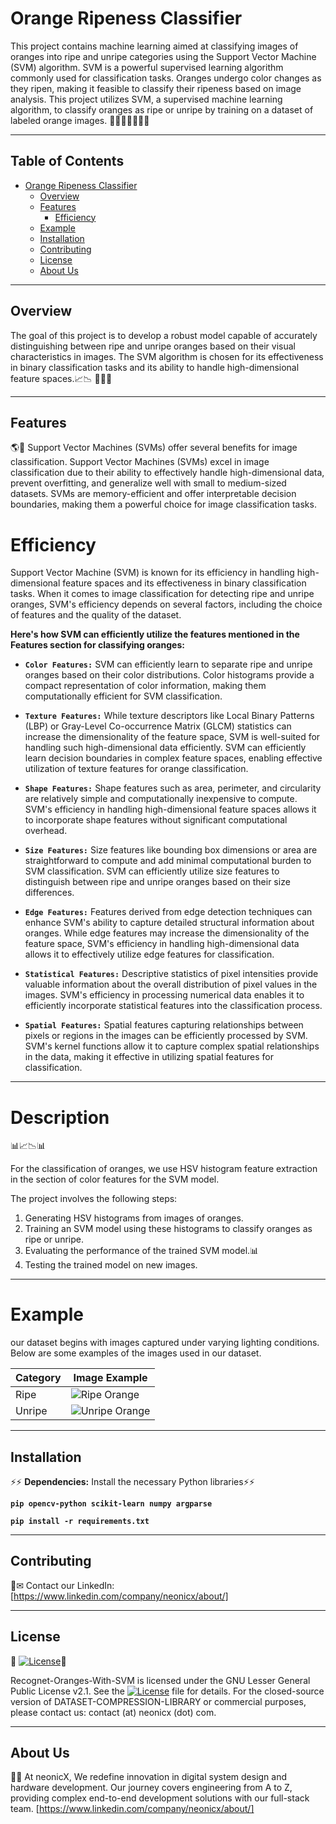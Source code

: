 
# Orange Ripeness Classifier

This project contains machine learning aimed at classifying images of oranges into ripe and unripe categories using the Support Vector Machine (SVM) algorithm. SVM is a powerful supervised learning algorithm commonly used for classification tasks.
Oranges undergo color changes as they ripen, making it feasible to classify their ripeness based on image analysis. This project utilizes SVM, a supervised machine learning algorithm, to classify oranges as ripe or unripe by training on a dataset of labeled orange images.
🍊🍊🍊🍊🍈🍈🍈

*************

## Table of Contents

- [Orange Ripeness Classifier](#orange-ripeness-classifier)
  - [Overview](#overview)
  - [Features](#features)
    - [Efficiency](#efficiency)
  - [Example](#example)
  - [Installation](#installation)
  - [Contributing](#contributing)
  - [License](#license)
  - [About Us](#about-us)

***************
## Overview

The goal of this project is to develop a robust model capable of accurately distinguishing between ripe and unripe oranges based on their visual characteristics in images.
The SVM algorithm is chosen for its effectiveness in binary classification tasks and its ability to handle high-dimensional feature spaces.📈📉
🍊🍈🍊
**********
## Features
🌎🚀
Support Vector Machines (SVMs) offer several benefits for image classification.
Support Vector Machines (SVMs) excel in image classification due to their ability to effectively handle high-dimensional data, prevent overfitting, and generalize well with small to medium-sized datasets.
SVMs are memory-efficient and offer interpretable decision boundaries, making them a powerful choice for image classification tasks.


# Efficiency
Support Vector Machine (SVM) is known for its efficiency in handling high-dimensional feature spaces and its effectiveness in binary classification tasks. When it comes to image classification for detecting ripe and unripe oranges, SVM's efficiency depends on several factors, including the choice of features and the quality of the dataset.

**Here's how SVM can efficiently utilize the features mentioned in the Features section for classifying oranges:**
- **`Color Features:`** SVM can efficiently learn to separate ripe and unripe oranges based on their color distributions. Color histograms provide a compact representation of color information, making them computationally efficient for SVM classification.

- **`Texture Features:`** While texture descriptors like Local Binary Patterns (LBP) or Gray-Level Co-occurrence Matrix (GLCM) statistics can increase the dimensionality of the feature space, SVM is well-suited for handling such high-dimensional data efficiently. SVM can efficiently learn decision boundaries in complex feature spaces, enabling effective utilization of texture features for orange classification.

- **`Shape Features:`** Shape features such as area, perimeter, and circularity are relatively simple and computationally inexpensive to compute. SVM's efficiency in handling high-dimensional feature spaces allows it to incorporate shape features without significant computational overhead.

- **`Size Features:`** Size features like bounding box dimensions or area are straightforward to compute and add minimal computational burden to SVM classification. SVM can efficiently utilize size features to distinguish between ripe and unripe oranges based on their size differences.

- **`Edge Features:`** Features derived from edge detection techniques can enhance SVM's ability to capture detailed structural information about oranges. While edge features may increase the dimensionality of the feature space, SVM's efficiency in handling high-dimensional data allows it to effectively utilize edge features for classification.

- **`Statistical Features:`** Descriptive statistics of pixel intensities provide valuable information about the overall distribution of pixel values in the images. SVM's efficiency in processing numerical data enables it to efficiently incorporate statistical features into the classification process.

- **`Spatial Features:`** Spatial features capturing relationships between pixels or regions in the images can be efficiently processed by SVM. SVM's kernel functions allow it to capture complex spatial relationships in the data, making it effective in utilizing spatial features for classification.

******
# Description
📊📈📉📊

For the classification of oranges, we use HSV histogram feature extraction in the section of color features for the SVM model.

The project involves the following steps:
1. Generating HSV histograms from images of oranges.
2. Training an SVM model using these histograms to classify oranges as ripe or unripe.
3. Evaluating the performance of the trained SVM model.📊
4. Testing the trained model on new images.

******
# Example
our dataset begins with images captured under varying lighting conditions. Below are some examples of the images used in our dataset.

| Category | Image Example |
|----------|---------------|
| Ripe     | ![Ripe Orange](https://github.com/neonicX-Tech/Recognet-Oranges-With-SVM/blob/main/image_result/3.jpg)|
| Unripe   | ![Unripe Orange](https://github.com/neonicX-Tech/Recognet-Oranges-With-SVM/blob/main/image_result/5.jpg)|

**********
## Installation

⚡⚡ **Dependencies:** Install the necessary Python libraries⚡⚡

 **`pip opencv-python scikit-learn numpy argparse`**

 **`pip install -r requirements.txt`**

********
## Contributing

📌✉ Contact our LinkedIn: [https://www.linkedin.com/company/neonicx/about/]


*******
## License
🚀
[![License](https://img.shields.io/badge/License-GNU%20LGPL%20v2.1-blue.svg)](LICENSE)🚀

Recognet-Oranges-With-SVM is licensed under the GNU Lesser General Public License v2.1. See the [![License](https://img.shields.io/badge/License-GNU%20LGPL%20v2.1-blue.svg)](LICENSE) file for details.
For the closed-source version of DATASET-COMPRESSION-LIBRARY or commercial purposes, please contact us: contact (at) neonicx (dot) com.

*******

## About Us

📧📍 At neonicX, We redefine innovation in digital system design and hardware development. Our journey covers engineering from A to Z, providing complex end-to-end development solutions with our full-stack team.​​​​​​​
[https://www.linkedin.com/company/neonicx/about/]

